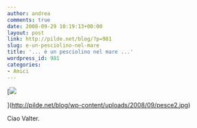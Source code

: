 ```yaml
---
author: andrea
comments: true
date: 2008-09-29 10:19:13+00:00
layout: post
link: http://pilde.net/blog/?p=981
slug: e-un-pesciolino-nel-mare
title: '... è un pesciolino nel mare ...'
wordpress_id: 981
categories:
- Amici
---
```


[![](http://pilde.net/blog/wp-content/uploads/2008/09/pesce2.jpg)


](http://pilde.net/blog/wp-content/uploads/2008/09/pesce2.jpg)







Ciao Valter.
